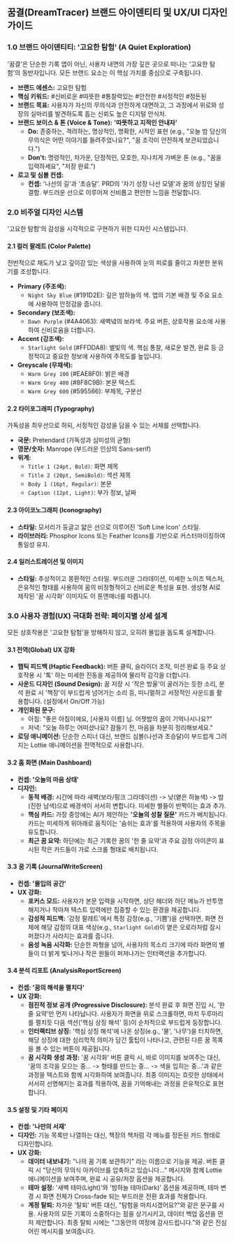 ## **꿈결(DreamTracer) 브랜드 아이덴티티 및 UX/UI 디자인 가이드**

### **1.0 브랜드 아이덴티티: '고요한 탐험' (A Quiet Exploration)**

'꿈결'은 단순한 기록 앱이 아닌, 사용자 내면의 가장 깊은 곳으로 떠나는 '고요한 탐험'의 동반자입니다. 모든 브랜드 요소는 이 핵심 가치를 중심으로 구축됩니다.

* **브랜드 에센스:** 고요한 탐험
* **핵심 키워드:** #신비로운 #따뜻한 #통찰력있는 #안전한 #서정적인 #정돈된
* **브랜드 목표:** 사용자가 자신의 무의식과 안전하게 대면하고, 그 과정에서 위로와 성장의 실마리를 발견하도록 돕는 신뢰도 높은 디지털 안식처.
* **브랜드 보이스 & 톤 (Voice & Tone):** **'따뜻하고 지적인 안내자'**
    * **Do:** 존중하는, 격려하는, 명상적인, 명확한, 시적인 표현 (e.g., "오늘 밤 당신의 무의식은 어떤 이야기를 들려주었나요?", "꿈 조각이 안전하게 보관되었습니다.")
    * **Don't:** 명령적인, 차가운, 단정적인, 모호한, 지나치게 가벼운 톤 (e.g., "꿈을 입력하세요", "저장 완료.")
* **로고 및 심볼 컨셉:**
    * **컨셉:** '나선의 길'과 '초승달'. PRD의 '자기 성장 나선 모델'과 꿈의 상징인 달을 결합. 부드러운 선으로 이루어져 신비롭고 편안한 느낌을 전달합니다.

### **2.0 비주얼 디자인 시스템**

'고요한 탐험'의 감성을 시각적으로 구현하기 위한 디자인 시스템입니다.

#### **2.1 컬러 팔레트 (Color Palette)**

전반적으로 채도가 낮고 깊이감 있는 색상을 사용하여 눈의 피로를 줄이고 차분한 분위기를 조성합니다.

* **Primary (주조색):**
    * `Night Sky Blue` (#191D2E): 깊은 밤하늘의 색. 앱의 기본 배경 및 주요 요소에 사용하여 안정감을 줍니다.
* **Secondary (보조색):**
    * `Dawn Purple` (#4A4063): 새벽녘의 보라색. 주요 버튼, 상호작용 요소에 사용하여 신비로움을 더합니다.
* **Accent (강조색):**
    * `Starlight Gold` (#FFDDA8): 별빛의 색. 핵심 통찰, 새로운 발견, 완료 등 긍정적이고 중요한 정보에 사용하여 주목도를 높입니다.
* **Greyscale (무채색):**
    * `Warm Grey 100` (#EAE8F0): 밝은 배경
    * `Warm Grey 400` (#8F8C9B): 본문 텍스트
    * `Warm Grey 600` (#595566): 부제목, 구분선

#### **2.2 타이포그래피 (Typography)**

가독성을 최우선으로 하되, 서정적인 감성을 담을 수 있는 서체를 선택합니다.

* **국문:** Pretendard (가독성과 심미성의 균형)
* **영문/숫자:** Manrope (부드러운 인상의 Sans-serif)
* **위계:**
    * `Title 1 (24pt, Bold)`: 화면 제목
    * `Title 2 (20pt, SemiBold)`: 섹션 제목
    * `Body 1 (16pt, Regular)`: 본문
    * `Caption (12pt, Light)`: 부가 정보, 날짜

#### **2.3 아이코노그래피 (Iconography)**

* **스타일:** 모서리가 둥글고 얇은 선으로 이루어진 'Soft Line Icon' 스타일.
* **라이브러리:** Phosphor Icons 또는 Feather Icons를 기반으로 커스터마이징하여 통일성 유지.

#### **2.4 일러스트레이션 및 이미지**

* **스타일:** 추상적이고 몽환적인 스타일. 부드러운 그라데이션, 미세한 노이즈 텍스처, 은유적인 형태를 사용하여 꿈의 비정형적이고 신비로운 특성을 표현. 생성형 AI로 제작된 '꿈 시각화' 이미지도 이 톤앤매너를 따릅니다.

### **3.0 사용자 경험(UX) 극대화 전략: 페이지별 상세 설계**

모든 상호작용은 '고요한 탐험'을 방해하지 않고, 오히려 몰입을 돕도록 설계합니다.

#### **3.1 전역(Global) UX 강화**

* **햅틱 피드백 (Haptic Feedback):** 버튼 클릭, 슬라이더 조작, 미션 완료 등 주요 상호작용 시 '톡' 하는 미세한 진동을 제공하여 물리적 감각을 더합니다.
* **사운드 디자인 (Sound Design):** 꿈 저장 시 '작은 방울'이 굴러가는 듯한 소리, 분석 완료 시 '책장'이 부드럽게 넘어가는 소리 등, 미니멀하고 서정적인 사운드를 활용합니다. (설정에서 On/Off 가능)
* **개인화된 문구:**
    * 아침: "좋은 아침이에요, [사용자 이름] 님. 어젯밤의 꿈이 기억나시나요?"
    * 저녁: "오늘 하루는 어떠셨나요? 잠들기 전, 마음을 차분히 정리해보세요."
* **로딩 애니메이션:** 단순한 스피너 대신, 브랜드 심볼(나선과 초승달)이 부드럽게 그려지는 Lottie 애니메이션을 전역적으로 사용합니다.

#### **3.2 홈 화면 (Main Dashboard)**

* **컨셉: '오늘의 마음 상태'**
* **디자인:**
    * **동적 배경:** 시간에 따라 새벽(보라/핑크 그라데이션) -> 낮(옅은 하늘색) -> 밤(진한 남색)으로 배경색이 서서히 변합니다. 미세한 별들이 반짝이는 효과 추가.
    * **핵심 카드:** 가장 중앙에는 AI가 제안하는 **'오늘의 성찰 질문'** 카드가 배치됩니다. 카드는 미세하게 위아래로 움직이는 '숨쉬는 효과'를 적용하여 사용자의 주목을 유도합니다.
    * **최근 꿈 요약:** 하단에는 최근 기록한 꿈의 '한 줄 요약'과 주요 감정 아이콘이 표시된 작은 카드들이 가로 스크롤 형태로 배치됩니다.

#### **3.3 꿈 기록 (JournalWriteScreen)**

* **컨셉: '몰입의 공간'**
* **UX 강화:**
    * **포커스 모드:** 사용자가 본문 입력을 시작하면, 상단 헤더와 하단 메뉴가 반투명해지거나 작아져 텍스트 입력에만 집중할 수 있는 환경을 제공합니다.
    * **감성적 피드백:** '감정 팔레트'에서 특정 감정(e.g., '기쁨')을 선택하면, 화면 전체에 해당 감정의 대표 색상(e.g., `Starlight Gold`)이 옅은 오로라처럼 잠시 퍼졌다가 사라지는 효과를 줍니다.
    * **음성 녹음 시각화:** 단순한 파형을 넘어, 사용자의 목소리 크기에 따라 화면의 별들이 더 밝게 빛나거나 작은 원들이 퍼져나가는 인터랙션을 추가합니다.

#### **3.4 분석 리포트 (AnalysisReportScreen)**

* **컨셉: '꿈의 해석을 펼치다'**
* **UX 강화:**
    * **점진적 정보 공개 (Progressive Disclosure):** 분석 완료 후 화면 진입 시, '한 줄 요약'만 먼저 나타납니다. 사용자가 화면을 위로 스크롤하면, 마치 두루마리를 펼치듯 다음 섹션('핵심 상징 해석' 등)이 순차적으로 부드럽게 등장합니다.
    * **인터랙티브 상징:** '핵심 상징 해석'에 나온 상징(e.g., '물', '나무')을 터치하면, 해당 상징에 대한 심리학적 의미가 담긴 툴팁이 나타나고, 관련된 다른 꿈 목록을 볼 수 있는 버튼이 제공됩니다.
    * **꿈 시각화 생성 과정:** '꿈 시각화' 버튼 클릭 시, 바로 이미지를 보여주는 대신, '꿈의 조각을 모으는 중... -> 형태를 만드는 중... -> 색을 입히는 중...'과 같은 과정을 텍스트와 함께 시각화하여 보여줍니다. 최종 이미지는 흐릿한 상태에서 서서히 선명해지는 효과를 적용하여, 꿈을 기억해내는 과정을 은유적으로 표현합니다.

#### **3.5 설정 및 기타 페이지**

* **컨셉: '나만의 서재'**
* **디자인:** 기능 목록만 나열하는 대신, 책장의 책처럼 각 메뉴를 정돈된 카드 형태로 디자인합니다.
* **UX 강화:**
    * **데이터 내보내기:** "나의 꿈 기록 보관하기" 라는 이름으로 기능을 제공. 버튼 클릭 시 "당신의 무의식 아카이브를 압축하고 있습니다..." 메시지와 함께 Lottie 애니메이션을 보여주며, 완료 시 공유/저장 옵션을 제공합니다.
    * **테마 설정:** '새벽 테마(Light)'와 '밤하늘 테마(Dark)' 옵션을 제공하며, 테마 변경 시 화면 전체가 Cross-fade 되는 부드러운 전환 효과를 적용합니다.
    * **계정 탈퇴:** 차가운 '탈퇴' 버튼 대신, "탐험을 마치시겠어요?"와 같은 문구를 사용. 사용자의 모든 기록이 소중하다는 점을 상기시키고, 데이터 백업 옵션을 먼저 제안합니다. 최종 탈퇴 시에는 "그동안의 여정에 감사드립니다."와 같은 진심 어린 메시지를 보여줍니다.